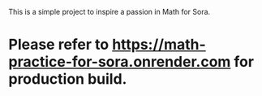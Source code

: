 This is a simple project to inspire a passion in Math for Sora.

# Please refer to https://math-practice-for-sora.onrender.com for production build.
